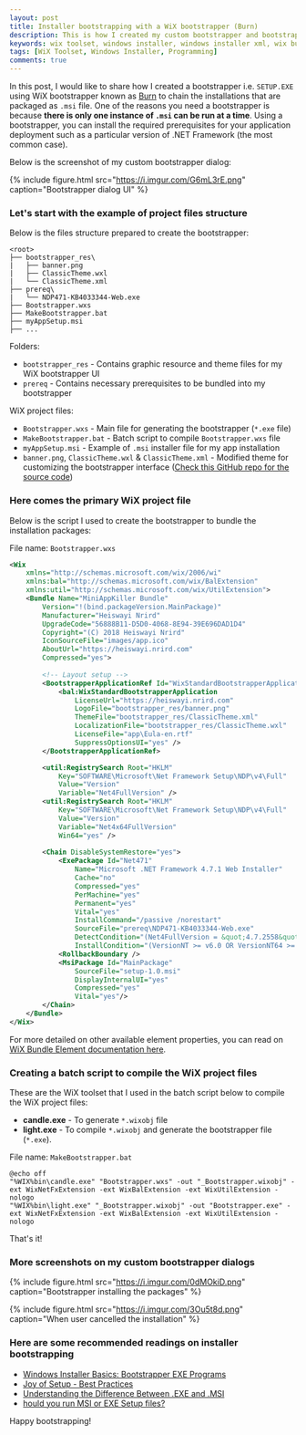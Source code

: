 ```yaml
---
layout: post
title: Installer bootstrapping with a WiX bootstrapper (Burn)
description: This is how I created my custom bootstrapper and bootstrapping my MSI setup installer using WiX bootstrapper known as Burn.
keywords: wix toolset, windows installer, windows installer xml, wix burn, installer bootstrapper, msi setup
tags: [WiX Toolset, Windows Installer, Programming]
comments: true
---
```


In this post, I would like to share how I created a bootstrapper i.e. `SETUP.EXE` using WiX bootstrapper known as [Burn](http://robmensching.com/blog/posts/2009/7/14/lets-talk-about-burn/) to chain the installations that are packaged as `.msi` file. One of the reasons you need a bootstrapper is because **there is only one instance of `.msi` can be run at a time**. Using a bootstrapper, you can install the required prerequisites for your application deployment such as a particular version of .NET Framework (the most common case).

Below is the screenshot of my custom bootstrapper dialog:

{% include figure.html src="https://i.imgur.com/G6mL3rE.png" caption="Bootstrapper dialog UI" %}

### Let's start with the example of project files structure

Below is the files structure prepared to create the bootstrapper:

```
<root>
├── bootstrapper_res\
|   ├── banner.png
|   ├── ClassicTheme.wxl
|   └── ClassicTheme.xml
├── prereq\
|   └── NDP471-KB4033344-Web.exe
├── Bootstrapper.wxs
├── MakeBootstrapper.bat
├── myAppSetup.msi
├── ...
```

Folders:

- `bootstrapper_res` - Contains graphic resource and theme files for my WiX bootstrapper UI
- `prereq` - Contains necessary prerequisites to be bundled into my bootstrapper

WiX project files:

- `Bootstrapper.wxs` - Main file for generating the bootstrapper (`*.exe` file)
- `MakeBootstrapper.bat` - Batch script to compile `Bootstrapper.wxs` file
- `myAppSetup.msi` - Example of `.msi` installer file for my app installation
- `banner.png`, `ClassicTheme.wxl` & `ClassicTheme.xml` - Modified theme for customizing the bootstrapper interface ([Check this GitHub repo for the source code](https://github.com/heiswayi/wix-msi/tree/master/exe-bootstrapper/bootstrapper_res))

### Here comes the primary WiX project file

Below is the script I used to create the bootstrapper to bundle the installation packages:

File name: `Bootstrapper.wxs`

```xml
<Wix
    xmlns="http://schemas.microsoft.com/wix/2006/wi"
    xmlns:bal="http://schemas.microsoft.com/wix/BalExtension"
    xmlns:util="http://schemas.microsoft.com/wix/UtilExtension">
    <Bundle Name="MiniAppKiller Bundle" 
        Version="!(bind.packageVersion.MainPackage)" 
        Manufacturer="Heiswayi Nrird" 
        UpgradeCode="56888B11-D5D0-4068-8E94-39E696DAD1D4" 
        Copyright="(C) 2018 Heiswayi Nrird" 
        IconSourceFile="images/app.ico" 
        AboutUrl="https://heiswayi.nrird.com"
        Compressed="yes">
        
        <!-- Layout setup -->
        <BootstrapperApplicationRef Id="WixStandardBootstrapperApplication.HyperlinkLicense">
            <bal:WixStandardBootstrapperApplication 
                LicenseUrl="https://heiswayi.nrird.com"
                LogoFile="bootstrapper_res/banner.png"
                ThemeFile="bootstrapper_res/ClassicTheme.xml"
                LocalizationFile="bootstrapper_res/ClassicTheme.wxl"
                LicenseFile="app\Eula-en.rtf"
                SuppressOptionsUI="yes" />
        </BootstrapperApplicationRef>

        <util:RegistrySearch Root="HKLM" 
            Key="SOFTWARE\Microsoft\Net Framework Setup\NDP\v4\Full" 
            Value="Version" 
            Variable="Net4FullVersion" />
        <util:RegistrySearch Root="HKLM" 
            Key="SOFTWARE\Microsoft\Net Framework Setup\NDP\v4\Full" 
            Value="Version" 
            Variable="Net4x64FullVersion" 
            Win64="yes" />
        
        <Chain DisableSystemRestore="yes">
            <ExePackage Id="Net471" 
                Name="Microsoft .NET Framework 4.7.1 Web Installer" 
                Cache="no" 
                Compressed="yes" 
                PerMachine="yes" 
                Permanent="yes" 
                Vital="yes"
                InstallCommand="/passive /norestart"
                SourceFile="prereq\NDP471-KB4033344-Web.exe"
                DetectCondition="(Net4FullVersion = &quot;4.7.2558&quot;) AND (NOT VersionNT64 OR (Net4x64FullVersion = &quot;4.7.2558&quot;))"
                InstallCondition="(VersionNT >= v6.0 OR VersionNT64 >= v6.0) AND (NOT (Net4FullVersion = &quot;4.7.2558&quot; OR Net4x64FullVersion = &quot;4.7.2558&quot;))"/>
            <RollbackBoundary />
            <MsiPackage Id="MainPackage" 
                SourceFile="setup-1.0.msi" 
                DisplayInternalUI="yes" 
                Compressed="yes" 
                Vital="yes"/>
        </Chain>
    </Bundle>
</Wix>
```

For more detailed on other available element properties, you can read on [WiX Bundle Element documentation here](http://wixtoolset.org/documentation/manual/v3/xsd/wix/bundle.html).

### Creating a batch script to compile the WiX project files

These are the WiX toolset that I used in the batch script below to compile the WiX project files:

- **candle.exe** - To generate `*.wixobj` file
- **light.exe** - To compile `*.wixobj` and generate the bootstrapper file (`*.exe`).

File name: `MakeBootstrapper.bat`

```shell
@echo off
"%WIX%bin\candle.exe" "Bootstrapper.wxs" -out "_Bootstrapper.wixobj" -ext WixNetFxExtension -ext WixBalExtension -ext WixUtilExtension -nologo
"%WIX%bin\light.exe" "_Bootstrapper.wixobj" -out "Bootstrapper.exe" -ext WixNetFxExtension -ext WixBalExtension -ext WixUtilExtension -nologo
```

That's it!

### More screenshots on my custom bootstrapper dialogs

{% include figure.html src="https://i.imgur.com/0dMOkiD.png" caption="Bootstrapper installing the packages" %}

{% include figure.html src="https://i.imgur.com/3Ou5t8d.png" caption="When user cancelled the installation" %}

### Here are some recommended readings on installer bootstrapping

- [Windows Installer Basics: Bootstrapper EXE Programs](http://makemsi-manual.dennisbareis.com/bootstrapper_exe_programs.htm)
- [Joy of Setup - Best Practices](https://www.joyofsetup.com/tag/best-practices/)
- [Understanding the Difference Between .EXE and .MSI](https://www.symantec.com/connect/articles/understanding-difference-between-exe-and-msi)
- [hould you run MSI or EXE Setup files?](https://www.ghacks.net/2009/03/23/msi-or-exe-setup/)

Happy bootstrapping!